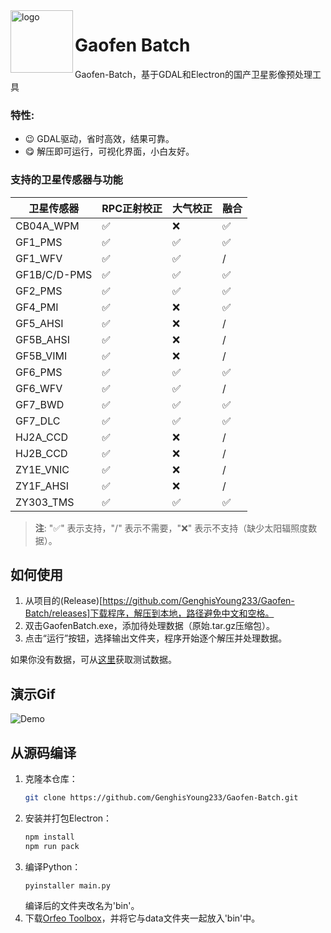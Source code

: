 <img src="https://raw.githubusercontent.com/GenghisYoung233/Gaofen-Batch/assets/app_icon.ico" alt="logo" align="left" height="100"/>

# Gaofen Batch

Gaofen-Batch，基于GDAL和Electron的国产卫星影像预处理工具

### 特性:
- 😉 GDAL驱动，省时高效，结果可靠。
- 😋 解压即可运行，可视化界面，小白友好。

### 支持的卫星传感器与功能

| 卫星传感器 | RPC正射校正 | 大气校正 | 融合 |
|------------|--------------|----------|------|
| CB04A_WPM | ✅ | ❌ | ✅ |
| GF1_PMS | ✅ | ✅ | ✅ |
| GF1_WFV | ✅ | ✅ | / |
| GF1B/C/D-PMS | ✅ | ✅ | ✅ |
| GF2_PMS | ✅ | ✅ | ✅ |
| GF4_PMI | ✅ | ❌ | ✅ |
| GF5_AHSI | ✅ | ❌ | / |
| GF5B_AHSI | ✅ | ❌ | / |
| GF5B_VIMI | ✅ | ❌ | / |
| GF6_PMS | ✅ | ✅ | ✅ |
| GF6_WFV | ✅ | ✅ | / |
| GF7_BWD | ✅ | ✅ | ✅ |
| GF7_DLC | ✅ | ✅ | ✅ |
| HJ2A_CCD | ✅ | ❌ | / |
| HJ2B_CCD | ✅ | ❌ | / |
| ZY1E_VNIC | ✅ | ❌ | / |
| ZY1F_AHSI | ✅ | ❌ | / |
| ZY303_TMS | ✅ | ✅ | ✅ |

> **注**: "✅" 表示支持，"/" 表示不需要，"❌" 表示不支持（缺少太阳辐照度数据）。

## 如何使用

1. 从项目的(Release)[https://github.com/GenghisYoung233/Gaofen-Batch/releases]下载程序，解压到本地，路径避免中文和空格。
2. 双击GaofenBatch.exe，添加待处理数据（原始.tar.gz压缩包）。
3. 点击“运行”按钮，选择输出文件夹，程序开始逐个解压并处理数据。

如果你没有数据，可从[这里](https://gaofen-batch-r2.remotesensing.top)获取测试数据。

## 演示Gif

![Demo](GaofenBatch.gif)

## 从源码编译

1. 克隆本仓库：
    ```bash
    git clone https://github.com/GenghisYoung233/Gaofen-Batch.git
    ```
2. 安装并打包Electron：
    ```bash
    npm install
    npm run pack
    ```
3. 编译Python：
    ```bash
    pyinstaller main.py
    ```
    编译后的文件夹改名为'bin'。
4. 下载[Orfeo Toolbox](https://www.orfeo-toolbox.org/download/)，并将它与data文件夹一起放入'bin'中。
